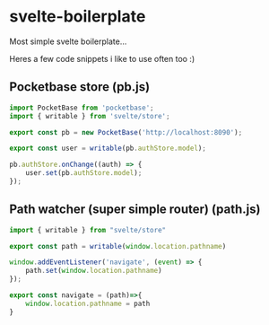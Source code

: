 # svelte-boilerplate

Most simple svelte boilerplate... 

Heres a few code snippets i like to use often too :)

## Pocketbase store (pb.js)
```js
import PocketBase from 'pocketbase';
import { writable } from 'svelte/store';

export const pb = new PocketBase('http://localhost:8090'); 

export const user = writable(pb.authStore.model);

pb.authStore.onChange((auth) => {
    user.set(pb.authStore.model);
});
```

## Path watcher (super simple router) (path.js)
```js
import { writable } from "svelte/store"

export const path = writable(window.location.pathname)

window.addEventListener('navigate', (event) => {
    path.set(window.location.pathname)
});

export const navigate = (path)=>{
    window.location.pathname = path
}
```
